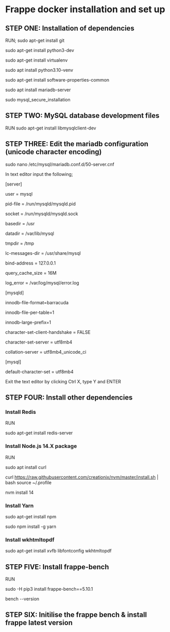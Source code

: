 # Frappe docker installation and set up

## STEP ONE: Installation of dependencies
RUN;
sudo apt-get install git

sudo apt-get install python3-dev

sudo apt-get install virtualenv

sudo apt install python3.10-venv

sudo apt-get install software-properties-common

sudo apt install mariadb-server

sudo mysql_secure_installation

## STEP TWO: MySQL database development files
RUN
sudo apt-get install libmysqlclient-dev

## STEP THREE: Edit the mariadb configuration (unicode character encoding)

sudo nano /etc/mysql/mariadb.conf.d/50-server.cnf

In text editor input the following;

 [server]
 
 user = mysql
 
 pid-file = /run/mysqld/mysqld.pid
 
 socket = /run/mysqld/mysqld.sock
 
 basedir = /usr
 
 datadir = /var/lib/mysql
 
 tmpdir = /tmp
 
 lc-messages-dir = /usr/share/mysql
 
 bind-address = 127.0.0.1
 
 query_cache_size = 16M
 
 log_error = /var/log/mysql/error.log

 [mysqld]
 
 innodb-file-format=barracuda
 
 innodb-file-per-table=1
 
 innodb-large-prefix=1
 
 character-set-client-handshake = FALSE
 
 character-set-server = utf8mb4
 
 collation-server = utf8mb4_unicode_ci      
 
 [mysql]
 
 default-character-set = utf8mb4

Exit the text editor by clicking Ctrl X, type Y and ENTER

## STEP FOUR: Install other dependencies 

### Install Redis

RUN

sudo apt-get install redis-server

### Install Node.js 14.X package

RUN

sudo apt install curl 

curl https://raw.githubusercontent.com/creationix/nvm/master/install.sh | bash source ~/.profile

nvm install 14

### Install Yarn

sudo apt-get install npm

sudo npm install -g yarn

### Install wkhtmltopdf

sudo apt-get install xvfb libfontconfig wkhtmltopdf

## STEP FIVE: Install frappe-bench

RUN

sudo -H pip3 install frappe-bench==5.10.1

bench --version

## STEP SIX: Initilise the frappe bench & install frappe latest version





